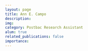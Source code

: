 ```yaml
---
layout: page
title: Ann E. Campo
description:
img:
category: Postbac Research Assistant
alum: true
related_publications: false
importance:
---
```

